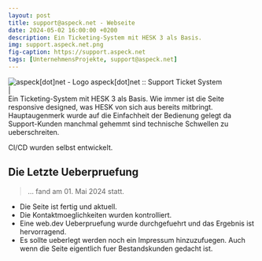```yaml
---
layout: post
title: support@aspeck.net - Webseite
date: 2024-05-02 16:00:00 +0200
description: Ein Ticketing-System mit HESK 3 als Basis.
img: support.aspeck.net.png
fig-caption: https://support.aspeck.net
tags: [UnternehmensProjekte, support@aspeck.net]
---
```

<img src="https://support.aspeck.net/img/favicon/favicon.ico" alt="aspeck[dot]net - Logo">
aspeck[dot]net :: Support Ticket System
<br>|<br>
Ein Ticketing-System mit HESK 3 als Basis. Wie immer ist die Seite responsive designed, was HESK von sich
aus bereits mitbringt. Hauptaugenmerk wurde auf die Einfachheit der Bedienung gelegt da Support-Kunden manchmal gehemmt sind technische Schwellen zu ueberschreiten.

CI/CD wurden selbst entwickelt.

## Die Letzte Ueberpruefung
>... fand am 01. Mai 2024 statt.

* Die Seite ist fertig und aktuell.
* Die Kontaktmoeglichkeiten wurden kontrolliert.
* Eine web.dev Ueberpruefung wurde durchgefuehrt und das Ergebnis ist hervorragend.
* Es sollte ueberlegt werden noch ein Impressum hinzuzufuegen. Auch wenn die Seite eigentlich fuer Bestandskunden gedacht ist.
